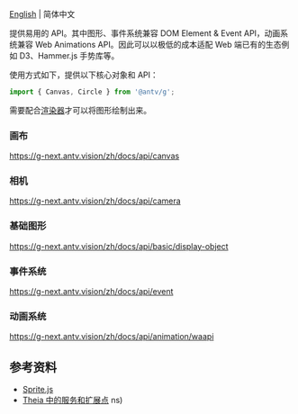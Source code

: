 [English](./README.md) | 简体中文

提供易用的 API。其中图形、事件系统兼容 DOM Element & Event API，动画系统兼容 Web Animations API。因此可以以极低的成本适配 Web 端已有的生态例如 D3、Hammer.js 手势库等。

使用方式如下，提供以下核心对象和 API：

```js
import { Canvas, Circle } from '@antv/g';
```

需要配合[渲染器](https://g-next.antv.vision/zh/docs/api/renderer/renderer)才可以将图形绘制出来。

### 画布

https://g-next.antv.vision/zh/docs/api/canvas

### 相机

https://g-next.antv.vision/zh/docs/api/camera

### 基础图形

https://g-next.antv.vision/zh/docs/api/basic/display-object

### 事件系统

https://g-next.antv.vision/zh/docs/api/event

### 动画系统

https://g-next.antv.vision/zh/docs/api/animation/waapi

## 参考资料

-   [Sprite.js](https://github.com/spritejs/spritejs)
-   [Theia 中的服务和扩展点](https://theia-ide.org/docs/services_and_contributions) ns)
